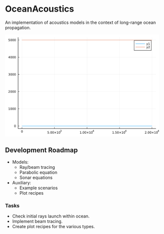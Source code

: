 # OceanAcoustics
An implementation of acoustics models in the context of long-range ocean propagation.

![Munk Profile Ray Trace](test/img/scenario_munk_profile.png)

## Development Roadmap
* Models:
  * Ray/beam tracing
  * Parabolic equation
  * Sonar equations
* Auxiliary:
  * Example scenarios
  * Plot recipes

### Tasks
* Check initial rays launch within ocean.
* Implement beam tracing.
* Create plot recipes for the various types.